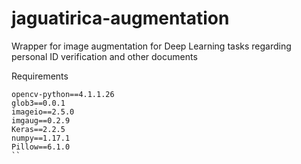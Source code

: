 # jaguatirica-augmentation
Wrapper for image augmentation for Deep Learning tasks regarding personal ID verification and other documents

Requirements
```
opencv-python==4.1.1.26
glob3==0.0.1
imageio==2.5.0
imgaug==0.2.9
Keras==2.2.5
numpy==1.17.1
Pillow==6.1.0
``
